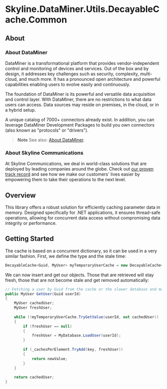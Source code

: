 # Skyline.DataMiner.Utils.DecayableCache.Common

## About



### About DataMiner

DataMiner is a transformational platform that provides vendor-independent control and monitoring of devices and services. Out of the box and by design, it addresses key challenges such as security, complexity, multi-cloud, and much more. It has a pronounced open architecture and powerful capabilities enabling users to evolve easily and continuously.

The foundation of DataMiner is its powerful and versatile data acquisition and control layer. With DataMiner, there are no restrictions to what data users can access. Data sources may reside on premises, in the cloud, or in a hybrid setup.

A unique catalog of 7000+ connectors already exist. In addition, you can leverage DataMiner Development Packages to build you own connectors (also known as "protocols" or "drivers").

> **Note**
> See also: [About DataMiner](https://aka.dataminer.services/about-dataminer).

### About Skyline Communications

At Skyline Communications, we deal in world-class solutions that are deployed by leading companies around the globe. Check out [our proven track record](https://aka.dataminer.services/about-skyline) and see how we make our customers' lives easier by empowering them to take their operations to the next level.

## Overview
This library offers a robust solution for efficiently caching parameter data in memory. Designed specifically for .NET applications, it ensures thread-safe operations, allowing for concurrent data access without compromising data integrity or performance.

## Getting Started

The cache is based on a concurrent dictionary, so it can be used in a very similar fashion. First, we define the type and the stale time:
```CS
DecayableCache<Guid, MyUser> myTemporaryUserCache = new DecayableCache<Guid, MyUser>(TimeSpan.FromMinutes(10));
``` 

We can now insert and get our objects. Those that are retrieved will stay fresh, those that are not become stale and get removed automatically:
```CS
// Fetching a user by Guid from the cache or the slower database and make sure we return the value that is in the cache.
public MyUser GetUser(Guid userId)
{
    MyUser cachedUser;
    MyUser freshUser;
    
    while (!myTemporaryUserCache.TryGetValue(userId, out cachedUser))
    {
        if (freshUser == null)
        {
            freshUser = MyDatabase.LoadUser(userId);
        }        
    
        if (_cachesPerElement.TryAdd(key, freshUser))
        {
            return newValue;
        }
    }
    
    return cachedUser;
}
```
